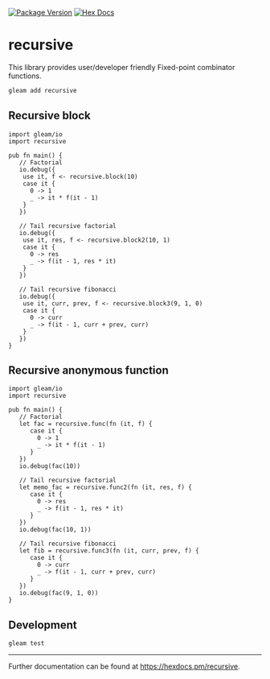 [![Package Version](https://img.shields.io/hexpm/v/recursive)](https://hex.pm/packages/recursive)
[![Hex Docs](https://img.shields.io/badge/hex-docs-ffaff3)](https://hexdocs.pm/recursive/)

# recursive

This library provides user/developer friendly Fixed-point combinator functions.

```sh
gleam add recursive
```

## Recursive block

```gleam
import gleam/io
import recursive

pub fn main() {
   // Factorial
   io.debug({
    use it, f <- recursive.block(10)
    case it {
      0 -> 1
      _ -> it * f(it - 1)
    }
   })

   // Tail recursive factorial
   io.debug({
    use it, res, f <- recursive.block2(10, 1)
    case it {
      0 -> res
      _ -> f(it - 1, res * it)
    }
   })

   // Tail recursive fibonacci
   io.debug({
    use it, curr, prev, f <- recursive.block3(9, 1, 0)
    case it {
      0 -> curr
      _ -> f(it - 1, curr + prev, curr)
    }
   })
}
```

## Recursive anonymous function

```gleam
import gleam/io
import recursive

pub fn main() {
   // Factorial
   let fac = recursive.func(fn (it, f) {
      case it {
        0 -> 1
        _ -> it * f(it - 1)
      }
   })
   io.debug(fac(10))

   // Tail recursive factorial
   let memo_fac = recursive.func2(fn (it, res, f) {
      case it {
        0 -> res
        _ -> f(it - 1, res * it)
      }
   })
   io.debug(fac(10, 1))

   // Tail recursive fibonacci
   let fib = recursive.func3(fn (it, curr, prev, f) {
      case it {
        0 -> curr
        _ -> f(it - 1, curr + prev, curr)
      }
   })
   io.debug(fac(9, 1, 0))
}
```

## Development

```sh
gleam test
```

---
Further documentation can be found at <https://hexdocs.pm/recursive>.
